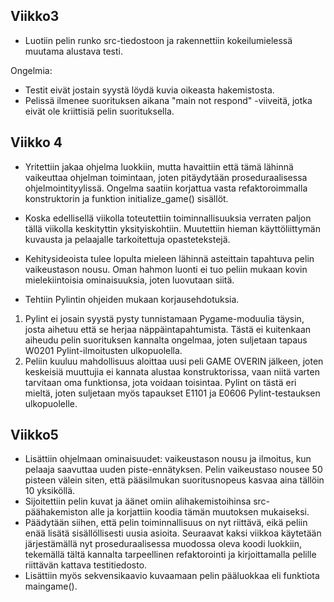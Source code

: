 ## Viikko3

- Luotiin pelin runko src-tiedostoon ja rakennettiin kokeilumielessä muutama alustava testi.

Ongelmia:
- Testit eivät jostain syystä löydä kuvia oikeasta hakemistosta.
- Pelissä ilmenee suorituksen aikana "main not respond" -viiveitä, jotka eivät ole kriittisiä pelin suorituksella.

## Viikko 4

- Yritettiin jakaa ohjelma luokkiin, mutta havaittiin että tämä lähinnä vaikeuttaa ohjelman toimintaan, joten pitäydytään proseduraalisessa ohjelmointityylissä.
Ongelma saatiin korjattua vasta refaktoroimmalla konstruktorin ja funktion initialize_game() sisällöt.
- Koska edellisellä viikolla toteutettiin toiminnallisuuksia verraten paljon tällä viikolla keskityttin yksityiskohtiin. Muutettiin hieman käyttöliittymän
kuvausta ja pelaajalle tarkoitettuja opastetekstejä.
- Kehitysideoista tulee lopulta mieleen lähinnä asteittain tapahtuva pelin vaikeustason nousu. Oman hahmon luonti ei tuo peliin mukaan kovin mielekiintoisia
ominaisuuksia, joten luovutaan siitä.

- Tehtiin Pylintin ohjeiden mukaan korjausehdotuksia.
 1. Pylint ei josain syystä pysty tunnistamaan Pygame-moduulia täysin, josta aihetuu että se herjaa näppäintapahtumista.
Tästä ei kuitenkaan aiheudu pelin suorituksen kannalta ongelmaa, joten suljetaan tapaus W0201 Pylint-ilmoitusten ulkopuolella.
2. Peliin kuuluu mahdollisuus aloittaa uusi peli GAME OVERIN jälkeen, joten keskeisiä muuttujia ei kannata alustaa konstruktorissa, vaan
niitä varten tarvitaan oma funktionsa, jota voidaan toisintaa. Pylint on tästä eri mieltä, joten suljetaan myös tapaukset E1101 ja E0606
Pylint-testauksen ulkopuolelle. 

## Viikko5
- Lisättiin ohjelmaan ominaisuudet: vaikeustason nousu ja ilmoitus, kun pelaaja saavuttaa uuden piste-ennätyksen. Pelin vaikeustaso nousee 50 pisteen välein siten,
että pääsilmukan suoritusnopeus kasvaa aina tällöin 10 yksiköllä.
- Sijoitettiin pelin kuvat ja äänet omiin alihakemistoihinsa src-päähakemiston alle ja korjattiin koodia tämän muutoksen mukaiseksi.
- Päädytään siihen, että pelin toiminnallisuus on nyt riittävä, eikä peliin enää lisätä sisällöllisesti uusia asioita. Seuraavat kaksi viikkoa
käytetään järjestämällä nyt proseduraalisessa muodossa oleva koodi luokkiin, tekemällä tältä kannalta tarpeellinen refaktorointi ja kirjoittamalla pelille
riittävän kattava testitiedosto.
- Lisättiin myös sekvensikaavio kuvaamaan pelin pääluokkaa eli funktiota maingame().
